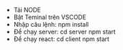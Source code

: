 - Tải NODE
- Bật Teminal trên VSCODE
- Nhập câu lệnh:
  npm install
- Để chạy server:
  cd server
  npm start
- Để chạy react:
  cd client
  npm start

